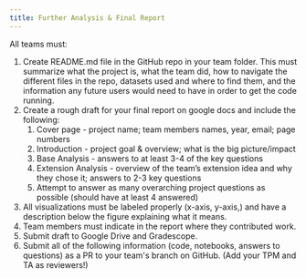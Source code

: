 ```yaml
---
title: Further Analysis & Final Report 
---
```


All teams must:
1. Create README.md file in the GitHub repo in your team folder. This must summarize what the project is, what the team did, how to navigate the different files in the repo, datasets used and where to find them, and the information any future users would need to have in order to get the code running.
2. Create a rough draft for your final report on google docs and include the following:
   1. Cover page - project name; team members names, year, email; page numbers
   2. Introduction -  project goal & overview; what is the big picture/impact 
   3. Base Analysis - answers to at least 3-4 of the key questions
   4. Extension Analysis - overview of the team’s extension idea and why they chose it; answers to 2-3 key questions
   5. Attempt to answer as many overarching project questions as possible (should have at least 4 answered)
3. All visualizations must be labeled properly (x-axis, y-axis,) and have a description below the figure explaining what it means. 
4. Team members must indicate in the report where they contributed work. 
5. Submit draft to Google Drive and Gradescope.
6. Submit all of the following information (code, notebooks, answers to questions) as a PR to your team's branch on GitHub. (Add your TPM and TA as reviewers!)

